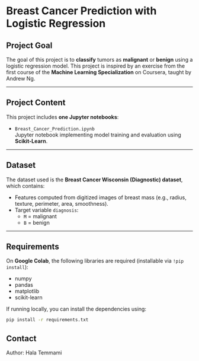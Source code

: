 #  Breast Cancer Prediction with Logistic Regression

##  Project Goal

The goal of this project is to **classify** tumors as **malignant** or **benign** using a logistic regression model. 
This project is inspired by an exercise from the first course of the **Machine Learning Specialization** on Coursera, taught by Andrew Ng.

---

##  Project Content

This project includes **one Jupyter notebooks**:

- `Breast_Cancer_Prediction.ipynb`  
   Jupyter notebook implementing model training and evaluation using **Scikit-Learn**.


---

##  Dataset

The dataset used is the **Breast Cancer Wisconsin (Diagnostic) dataset**, which contains:

- Features computed from digitized images of breast mass (e.g., radius, texture, perimeter, area, smoothness).
- Target variable `diagnosis`:
  - `M` = malignant
  - `B` = benign

---

##  Requirements

On **Google Colab**, the following libraries are required (installable via `!pip install`):

- numpy  
- pandas  
- matplotlib  
- scikit-learn  

If running locally, you can install the dependencies using:

```bash
pip install -r requirements.txt
```

## Contact

Author: Hala Temmami
